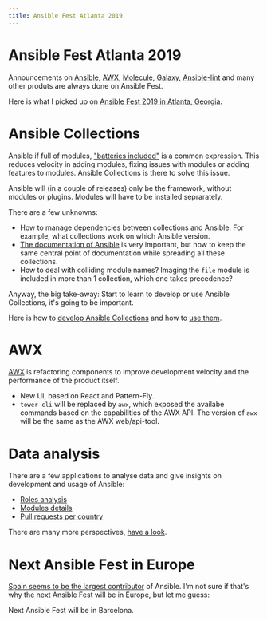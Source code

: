 ```yaml
---
title: Ansible Fest Atlanta 2019
---
```


# Ansible Fest Atlanta 2019

Announcements on [Ansible](https://www.ansible.com/), [AWX](https://www.ansible.com/products/awx-project/faq), [Molecule](https://molecule.readthedocs.io/en/stable/), [Galaxy](https://galaxy.ansible.com/), [Ansible-lint](https://docs.ansible.com/ansible-lint/) and many other produts are always done on Ansible Fest.

Here is what I picked up on [Ansible Fest 2019 in Atlanta, Georgia](https://www.ansible.com/ansiblefest).

# Ansible Collections

Ansible if full of modules, ["batteries included"](https://www.ansible.com/use-cases/configuration-management) is a common expression. This reduces velocity in adding modules, fixing issues with modules or adding features to modules. Ansible Collections is there to solve this issue.

Ansible will (in a couple of releases) only be the framework, without modules or plugins. Modules will have to be installed seprarately.

There are a few unknowns:
- How to manage dependencies between collections and Ansible. For example, what collections work on which Ansible version.
- [The documentation of Ansible](https://docs.ansible.com/) is very important, but how to keep the same central point of documentation while spreading all these collections.
- How to deal with colliding module names? Imaging the `file` module is included in more than 1 collection, which one takes precedence?

Anyway, the big take-away: Start to learn to develop or use Ansible Collections, it's going to be important.

Here is how to [develop Ansible Collections](https://docs.ansible.com/ansible/devel/dev_guide/developing_collections.html) and how to [use them](https://docs.ansible.com/ansible/devel/user_guide/collections_using.html).

# AWX

[AWX](https://www.ansible.com/products/awx-project) is refactoring components to improve development velocity and the performance of the product itself.

- New UI, based on React and Pattern-Fly.
- `tower-cli` will be replaced by `awx`, which exposed the availabe commands based on the capabilities of the AWX API. The version of `awx` will be the same as the AWX web/api-tool.

# Data analysis

There are a few applications to analyse data and give insights on development and usage of Ansible:

- [Roles analysis](https://stats.eng.ansible.com/apps/galaxy/RolesStats.html)
- [Modules details](https://stats.eng.ansible.com/apps/docs/ModuleMomentum.html)
- [Pull requests per country](https://stats.eng.ansible.com/apps/docs/newmap.html)

There are many more perspectives, [have a look](https://stats.eng.ansible.com/apps/).

# Next Ansible Fest in Europe

[Spain seems to be the largest contributor](https://stats.eng.ansible.com/apps/docs/newmap.html) of Ansible. I'm not sure if that's why the next Ansible Fest will be in Europe, but let me guess:

Next Ansible Fest will be in Barcelona.
